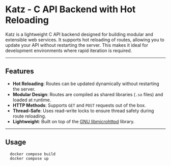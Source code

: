 # Katz - C API Backend with Hot Reloading

Katz is a lightweight C API backend designed for building modular and extensible web services. It supports hot reloading of routes, allowing you to update your API without restarting the server. This makes it ideal for development environments where rapid iteration is required.

---

## Features

- **Hot Reloading**: Routes can be updated dynamically without restarting the server.
- **Modular Design**: Routes are compiled as shared libraries (`.so` files) and loaded at runtime.
- **HTTP Methods**: Supports `GET` and `POST` requests out of the box.
- **Thread-Safe**: Uses read-write locks to ensure thread safety during route reloading.
- **Lightweight**: Built on top of the [GNU libmicrohttpd](https://www.gnu.org/software/libmicrohttpd/) library.

---

## Usage

```bash
  docker compose build
  docker compose up
```